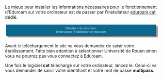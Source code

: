 Le mieux pour installer les informations nécessaires pour le fonctionnement d'Eduroam sur votre ordinateur est de passer par l'installateur [eduroam cat](https://cat.eduroam.org/?lang=fr) dédié. 

![boutonInstallationEduroam](images/eduroam_bouton.png)

Avant le téléchargement le site va vous demander de saisir votre établissement. Faite bien attention à selectionner Université de Rouen sinon vous ne pourrez pas vous connectez à Eduroam. 

Une fois le logiciel **cat** téléchargé sur votre ordinateur, lancez le. Celui-ci va vous demander de saisir votre identifiant et votre mot de passe **multipass**.

